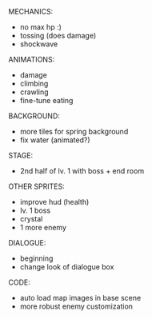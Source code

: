 MECHANICS:

- no max hp :)
- tossing (does damage)
- shockwave

ANIMATIONS:

- damage
- climbing
- crawling
- fine-tune eating

BACKGROUND:

- more tiles for spring background
- fix water (animated?)

STAGE:

- 2nd half of lv. 1 with boss + end room

OTHER SPRITES:

- improve hud (health)
- lv. 1 boss
- crystal
- 1 more enemy

DIALOGUE:

- beginning
- change look of dialogue box

CODE:

- auto load map images in base scene
- more robust enemy customization